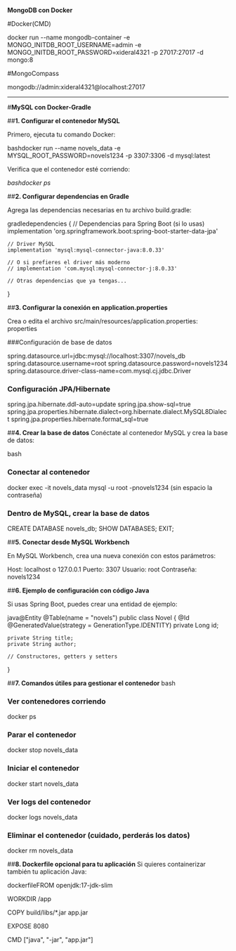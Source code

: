 **MongoDB con Docker**



\#Docker(CMD)



docker run --name mongodb-container -e MONGO\_INITDB\_ROOT\_USERNAME=admin -e MONGO\_INITDB\_ROOT\_PASSWORD=xideral4321 -p 27017:27017 -d mongo:8



\#MongoCompass

mongodb://admin:xideral4321@localhost:27017

-----------------------------------------------------------------------------------------------------------------

#**MySQL con Docker-Gradle**

##**1. Configurar el contenedor MySQL**

Primero, ejecuta tu comando Docker:

bashdocker run --name novels_data -e MYSQL_ROOT_PASSWORD=novels1234 -p 3307:3306 -d mysql:latest

Verifica que el contenedor esté corriendo:

*bashdocker ps*

##**2. Configurar dependencias en Gradle**

Agrega las dependencias necesarias en tu archivo build.gradle:

gradledependencies {
    // Dependencias para Spring Boot (si lo usas)
    implementation 'org.springframework.boot:spring-boot-starter-data-jpa'
    
    // Driver MySQL
    implementation 'mysql:mysql-connector-java:8.0.33'
    
    // O si prefieres el driver más moderno
    // implementation 'com.mysql:mysql-connector-j:8.0.33'
    
    // Otras dependencias que ya tengas...
}

##**3. Configurar la conexión en application.properties**

Crea o edita el archivo src/main/resources/application.properties:
properties

###Configuración de base de datos

spring.datasource.url=jdbc:mysql://localhost:3307/novels_db
spring.datasource.username=root
spring.datasource.password=novels1234
spring.datasource.driver-class-name=com.mysql.cj.jdbc.Driver

### Configuración JPA/Hibernate
spring.jpa.hibernate.ddl-auto=update
spring.jpa.show-sql=true
spring.jpa.properties.hibernate.dialect=org.hibernate.dialect.MySQL8Dialect
spring.jpa.properties.hibernate.format_sql=true

##**4. Crear la base de datos**
Conéctate al contenedor MySQL y crea la base de datos:

bash

### Conectar al contenedor
docker exec -it novels_data mysql -u root -pnovels1234 
(sin espacio la contraseña)

### Dentro de MySQL, crear la base de datos

CREATE DATABASE novels_db;
SHOW DATABASES;
EXIT;

##**5. Conectar desde MySQL Workbench**

En MySQL Workbench, crea una nueva conexión con estos parámetros:

Host: localhost o 127.0.0.1
Puerto: 3307
Usuario: root
Contraseña: novels1234

##**6. Ejemplo de configuración con código Java**

Si usas Spring Boot, puedes crear una entidad de ejemplo:

java@Entity
@Table(name = "novels")
public class Novel {
    @Id
    @GeneratedValue(strategy = GenerationType.IDENTITY)
    private Long id;
    
    private String title;
    private String author;
    
    // Constructores, getters y setters
}

##**7. Comandos útiles para gestionar el contenedor**
bash
### Ver contenedores corriendo
docker ps

### Parar el contenedor
docker stop novels_data

### Iniciar el contenedor
docker start novels_data

### Ver logs del contenedor
docker logs novels_data

### Eliminar el contenedor (cuidado, perderás los datos)
docker rm novels_data

##**8. Dockerfile opcional para tu aplicación**
Si quieres containerizar también tu aplicación Java:

dockerfileFROM openjdk:17-jdk-slim

WORKDIR /app

COPY build/libs/*.jar app.jar

EXPOSE 8080

CMD ["java", "-jar", "app.jar"]






